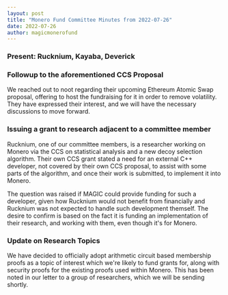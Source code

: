 ```yaml
---
layout: post
title: "Monero Fund Committee Minutes from 2022-07-26"
date: 2022-07-26
author: magicmonerofund
---
```


### Present: Rucknium, Kayaba, Deverick

### Followup to the aforementioned CCS Proposal

We reached out to noot regarding their upcoming Ethereum Atomic Swap proposal, offering to host the fundraising for it in order to remove volatility. They have expressed their interest, and we will have the necessary discussions to move forward.

### Issuing a grant to research adjacent to a committee member

Rucknium, one of our committee members, is a researcher working on Monero via the CCS on statistical analysis and a new decoy selection algorithm. Their own CCS grant stated a need for an external C++ developer, not covered by their own CCS proposal, to assist with some parts of the algorithm, and once their work is submitted, to implement it into Monero.

The question was raised if MAGIC could provide funding for such a developer, given how Rucknium would not benefit from financially and Rucknium was not expected to handle such development themself. The desire to confirm is based on the fact it is funding an implementation of their research, and working with them, even though it's for Monero.

### Update on Research Topics

We have decided to officially adopt arithmetic circuit based membership proofs as a topic of interest which we're likely to fund grants for, along with security proofs for the existing proofs used within Monero. This has been noted in our letter to a group of researchers, which we will be sending shortly.